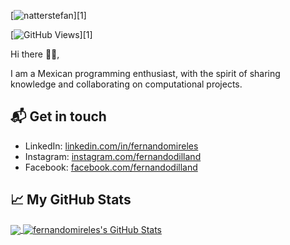 ﻿
[![natterstefan](https://res.cloudinary.com/dxgwcpdom/image/upload/v1623223350/GitHub/fm_y6xlzk.png)][1]

[![GitHub Views](https://komarev.com/ghpvc/?username=fernandomireles&color=2685BF)][1]

Hi there 👋🏻,

I am a Mexican programming enthusiast, with the spirit of sharing knowledge and collaborating on computational projects.

## 📬 Get in touch

- LinkedIn: [linkedin.com/in/fernandomireles](https://www.linkedin.com/in/fernandomireles/)
- Instagram: [instagram.com/fernandodilland](https://www.instagram.com/fernandodilland/)
- Facebook: [facebook.com/fernandodilland](https://www.facebook.com/FernandoDilland)



## &#x1f4c8; My GitHub Stats

<a href="https://github.com/fernandomireles/fernandomireles">
  <img align="center" src="https://github-readme-stats.vercel.app/api/top-langs/?username=fernandomireles&hide=java,html&title_color=ffffff&text_color=c9cacc&icon_color=2bbc8a&bg_color=1d1f21" />
</a>

<a href="https://github.com/fernandomireles/fernandomireles">
  <img align="center" src="https://github-readme-stats.vercel.app/api?username=fernandomireles&show_icons=true&line_height=27&count_private=true&title_color=ffffff&text_color=c9cacc&icon_color=2bbc8a&bg_color=1d1f21" alt="fernandomireles's GitHub Stats" />
</a>

